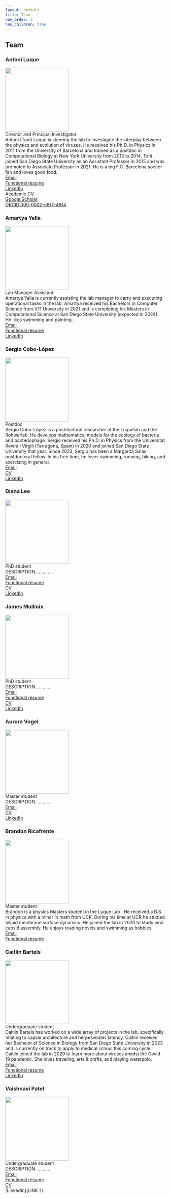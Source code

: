 ```yaml
---
layout: default
title: Team
nav_order: 3
has_children: true 
---
```


## Team 

### Antoni Luque
<img src="images/1_prof_luque.jpg" width="200"> \
Director and Principal Investigator \
Antoni (Toni) Luque is steering the lab to investigate the interplay between the physics and evolution of viruses. He received his Ph.D. in Physics in 2011 from the University of Barcelona and trained as a postdoc in Computational Biology at New York University from 2012 to 2014. Toni joined San Diego State University as an Assistant Professor in 2015 and was promoted to Associate Professor in 2021. He is a big F.C. Barcelona soccer fan and loves good food. \
[Email](aluque@sdsu.edu) \
[Functional resume](https://github.com/luquelab/website/blob/github-pages/resumes/Luque_functional_resume_2022-11-17.pdf) \
[LinkedIn](https://www.linkedin.com/in/antoni-luque-phd/) \
[Academic CV](https://github.com/luquelab/website/blob/github-pages/resumes/Luque_academic_CV_2022-10-26.pdf) \
[Google Scholar](https://scholar.google.com/citations?user=ytvnI68AAAAJ&hl=en) \
[ORCID:000-0002-5817-4914](https://orcid.org/0000-0002-5817-4914) 

### Amartya Yalla
<img src="images/amartya.jpg" width="200"> \
Lab Manager Assistant. \
Amartya Yalla is currently assisting the lab manager to carry and executing operational tasks in the lab. Amartya received his Bachelors in Computer Science from VIT University in 2021 and is completing his Masters in Computational Science at San Diego State University (expected in 2024). He likes swimming and painting. \
[Email](ayalla8921@sdsu.edu) \
[Functional resume](https://github.com/luquelab/website/blob/github-pages/resumes/amartya_yalla_resume.pdf) \
[LinkedIn](https://www.linkedin.com/in/amartya-yalla/) 

### Sergio Cobo-López
<img src="images/sergio_cobo_lopez.jpg" width="200"> \
Postdoc \
Sergio Cobo-López is a postdoctoral researcher at the Luquelab and the Rohwerlab. He develops mathematical models for the ecology of bacteria and bacteriophage.
Sergio received his Ph.D. in Physics from the Universitat Rovira i Virgili (Tarragona, Spain) in 2020 and joined San Diego State University that year. Since 2023, Sergio has been a Margarita Salas postdoctoral fellow. In his free time, he loves swimming, running, biking, and exercising in general.\
[Email](srgcobo@gmail.com) \
[CV](https://github.com/luquelab/website/blob/github-pages/resumes/sergio_cobo_cv.pdf) \
[LinkedIn](https://www.linkedin.com/in/sergio-cobo-l%C3%B3pez-8706b2b9/)

### Diana Lee
<img src="images/diana_lee.jpg" width="200"> \
PhD student \
DESCRIPTION..............\
[Email](lee9@rohan.sdsu.edu) \
[Functional resume](link?) \
[CV](link?) \
[LinkedIn](https://www.linkedin.com/in/diana-lee-98198a35/)

### James Mullinix
<img src="images/james_mullinix.png" width="200"> \
PhD student \
DESCRIPTION.............\
[Email](jmullinix@mail.sdsu.edu) \
[Functional resume](link?) \
[CV](link?) \
[LinkedIn](https://www.linkedin.com/in/jamesmullinix/)

### Aurora Vogel
<img src="images/aurora_vogel.jpg" width="200"> \
Master student \
DESCRIPTION.............\
[Email](......) \
[CV](https://github.com/luquelab/website/blob/github-pages/resumes/aurora_vogel_cv.pdf) \
[LinkedIn](https://www.linkedin.com/in/aurora-vogel-7b7186196/)

### Brandon Ricafrente
<img src="images/brandon_ricafrente.jpg" width="200"> \
Master student \
Brandon is a physics Masters student in the Luque Lab . He received a B.S. in physics with a minor in math from UCR. During his time at UCR he studied bilipid membrane surface dynamics. He joined the lab in 2020 to study viral capsid assembly. He enjoys reading novels and swimming as hobbies.\
[Email](......) \
[Functional resume](https://github.com/luquelab/website/blob/github-pages/resumes/brandon_ricafrente_resume.pdf) 

### Caitlin Bartels
<img src="images/caitlin_bartels.jpg" width="200"> \
Undergraduate student \
Caitlin Bartels has worked on a wide array of projects in the lab, specifically relating to capsid architecture and herpesvirales latency. Caitlin received her Bachelor of Science in Biology from San Diego State University in 2023 and is currently on track to apply to medical school this coming cycle. Caitlin joined the lab in 2020 to learn more about viruses amidst the Covid-19 pandemic. She loves traveling, arts & crafts, and playing waterpolo.\
[Email](caitlinbartels@gmail.com) \
[Functional resume](https://github.com/luquelab/website/blob/github-pages/resumes/caitlin_bartels_resume.pdf) \
[LinkedIn](https://www.linkedin.com/in/caitlin-bartels-a384891aa )

### Vaishnavi Patel
<img src="images/vaishnavi_patel.jpg" width="200"> \
Undergraduate student \
DESCRIPTION.............\
[Email](......) \
[Functional resume](link?) \
[CV](link?) \
[LinkedIn](LINK ?)









